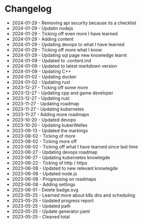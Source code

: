 # Changelog
* 2024-01-29 - Removing api security because its a checklist
* 2024-01-29 - Updatin nodejs
* 2024-01-29 - Ticking off even more I have learned
* 2024-01-29 - Adding content
* 2024-01-29 - Updating devops to what I have learned
* 2024-01-29 - Ticking off more what I know
* 2024-01-29 - Updating sql page new knowledge learnt
* 2024-01-09 - Updated to .content.md
* 2024-01-09 - Updated to latest markdown version
* 2024-01-09 - Updating C++
* 2024-01-02 - Updating docker
* 2024-01-02 - Updating rust
* 2023-12-27 - Ticking off some more
* 2023-12-27 - Updating cpp and game developer
* 2023-12-27 - Updating rust
* 2023-11-27 - Updating roadmap
* 2023-11-27 - Updating kubernetes
* 2023-11-27 - Adding more roadmaps
* 2023-10-20 - Updated devops
* 2023-10-20 - Updating kuberWelles
* 2023-09-13 - Updated the markings
* 2023-08-02 - Ticking of more
* 2023-08-02 - Ticking more off
* 2023-08-02 - Ticking off what I have learned since last time
* 2023-06-27 - Updating devops roadmap
* 2023-06-27 - Updating kubernetes knowlegde
* 2023-06-22 - Ticking of http / https
* 2023-06-08 - Updated to new relevant knowlegde
* 2023-06-08 - Updated node.js
* 2023-06-08 - Progressing on roadmaps
* 2023-06-08 - Adding settings
* 2023-06-01 - Delete badge.svg
* 2023-05-25 - Learned more about k8s dns and scheduling
* 2023-05-25 - Updated progress report
* 2023-05-25 - Updated path
* 2023-05-25 - Update generator.yaml
* 2023-05-25 - Cleaned total